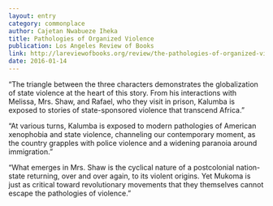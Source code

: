```yaml
---
layout: entry
category: commonplace
author: Cajetan Nwabueze Iheka
title: Pathologies of Organized Violence
publication: Los Angeles Review of Books
link: http://lareviewofbooks.org/review/the-pathologies-of-organized-violence/
date: 2016-01-14
---
```


“The triangle between the three characters demonstrates the globalization of state violence at the heart of this story. From his interactions with Melissa, Mrs. Shaw, and Rafael, who they visit in prison, Kalumba is exposed to stories of state-sponsored violence that transcend Africa.”

“At various turns, Kalumba is exposed to modern pathologies of American xenophobia and state violence, channeling our contemporary moment, as the country grapples with police violence and a widening paranoia around immigration.”

“What emerges in Mrs. Shaw is the cyclical nature of a postcolonial nation-state returning, over and over again, to its violent origins. Yet Mukoma is just as critical toward revolutionary movements that they themselves cannot escape the pathologies of violence.”
